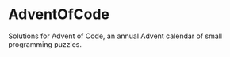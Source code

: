 # AdventOfCode
Solutions for Advent of Code, an annual Advent calendar of small programming puzzles.
